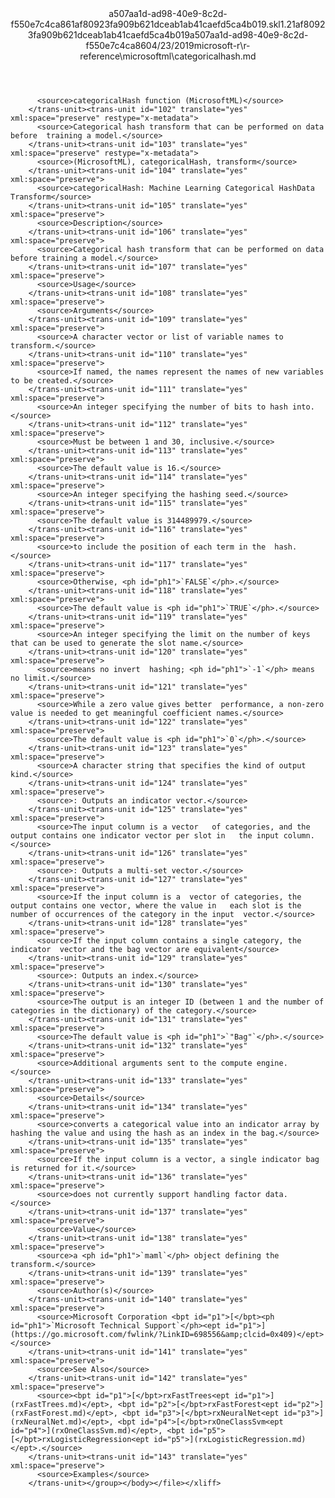<?xml version="1.0"?><xliff version="1.2" xmlns="urn:oasis:names:tc:xliff:document:1.2" xmlns:xsi="http://www.w3.org/2001/XMLSchema-instance" xsi:schemaLocation="urn:oasis:names:tc:xliff:document:1.2 xliff-core-1.2-transitional.xsd"><file datatype="xml" original="categoricalhash.md" source-language="en-US" target-language="en-US"><header><tool tool-id="mdxliff" tool-name="mdxliff" tool-version="1.0-1931010" tool-company="Microsoft" /><xliffext:skl_file_name xmlns:xliffext="urn:microsoft:content:schema:xliffextensions">a507aa1d-ad98-40e9-8c2d-f550e7c4ca861af80923fa909b621dceab1ab41caefd5ca4b019.skl</xliffext:skl_file_name><xliffext:version xmlns:xliffext="urn:microsoft:content:schema:xliffextensions">1.2</xliffext:version><xliffext:ms.openlocfilehash xmlns:xliffext="urn:microsoft:content:schema:xliffextensions">1af80923fa909b621dceab1ab41caefd5ca4b019</xliffext:ms.openlocfilehash><xliffext:ms.sourcegitcommit xmlns:xliffext="urn:microsoft:content:schema:xliffextensions">a507aa1d-ad98-40e9-8c2d-f550e7c4ca86</xliffext:ms.sourcegitcommit><xliffext:ms.lasthandoff xmlns:xliffext="urn:microsoft:content:schema:xliffextensions">04/23/2019</xliffext:ms.lasthandoff><xliffext:ms.openlocfilepath xmlns:xliffext="urn:microsoft:content:schema:xliffextensions">microsoft-r\r-reference\microsoftml\categoricalhash.md</xliffext:ms.openlocfilepath></header><body><group id="content" extype="content"><trans-unit id="101" translate="yes" xml:space="preserve" restype="x-metadata">
          <source>categoricalHash function (MicrosoftML)</source>
        </trans-unit><trans-unit id="102" translate="yes" xml:space="preserve" restype="x-metadata">
          <source>Categorical hash transform that can be performed on data before  training a model.</source>
        </trans-unit><trans-unit id="103" translate="yes" xml:space="preserve" restype="x-metadata">
          <source>(MicrosoftML), categoricalHash, transform</source>
        </trans-unit><trans-unit id="104" translate="yes" xml:space="preserve">
          <source>categoricalHash: Machine Learning Categorical HashData Transform</source>
        </trans-unit><trans-unit id="105" translate="yes" xml:space="preserve">
          <source>Description</source>
        </trans-unit><trans-unit id="106" translate="yes" xml:space="preserve">
          <source>Categorical hash transform that can be performed on data before training a model.</source>
        </trans-unit><trans-unit id="107" translate="yes" xml:space="preserve">
          <source>Usage</source>
        </trans-unit><trans-unit id="108" translate="yes" xml:space="preserve">
          <source>Arguments</source>
        </trans-unit><trans-unit id="109" translate="yes" xml:space="preserve">
          <source>A character vector or list of variable names to transform.</source>
        </trans-unit><trans-unit id="110" translate="yes" xml:space="preserve">
          <source>If named, the names represent the names of new variables to be created.</source>
        </trans-unit><trans-unit id="111" translate="yes" xml:space="preserve">
          <source>An integer specifying the number of bits to hash into.</source>
        </trans-unit><trans-unit id="112" translate="yes" xml:space="preserve">
          <source>Must be between 1 and 30, inclusive.</source>
        </trans-unit><trans-unit id="113" translate="yes" xml:space="preserve">
          <source>The default value is 16.</source>
        </trans-unit><trans-unit id="114" translate="yes" xml:space="preserve">
          <source>An integer specifying the hashing seed.</source>
        </trans-unit><trans-unit id="115" translate="yes" xml:space="preserve">
          <source>The default value is 314489979.</source>
        </trans-unit><trans-unit id="116" translate="yes" xml:space="preserve">
          <source>to include the position of each term in the  hash.</source>
        </trans-unit><trans-unit id="117" translate="yes" xml:space="preserve">
          <source>Otherwise, <ph id="ph1">`FALSE`</ph>.</source>
        </trans-unit><trans-unit id="118" translate="yes" xml:space="preserve">
          <source>The default value is <ph id="ph1">`TRUE`</ph>.</source>
        </trans-unit><trans-unit id="119" translate="yes" xml:space="preserve">
          <source>An integer specifying the limit on the number of keys  that can be used to generate the slot name.</source>
        </trans-unit><trans-unit id="120" translate="yes" xml:space="preserve">
          <source>means no invert  hashing; <ph id="ph1">`-1`</ph> means no limit.</source>
        </trans-unit><trans-unit id="121" translate="yes" xml:space="preserve">
          <source>While a zero value gives better  performance, a non-zero value is needed to get meaningful coefficient names.</source>
        </trans-unit><trans-unit id="122" translate="yes" xml:space="preserve">
          <source>The default value is <ph id="ph1">`0`</ph>.</source>
        </trans-unit><trans-unit id="123" translate="yes" xml:space="preserve">
          <source>A character string that specifies the kind of output kind.</source>
        </trans-unit><trans-unit id="124" translate="yes" xml:space="preserve">
          <source>: Outputs an indicator vector.</source>
        </trans-unit><trans-unit id="125" translate="yes" xml:space="preserve">
          <source>The input column is a vector   of categories, and the output contains one indicator vector per slot in   the input column.</source>
        </trans-unit><trans-unit id="126" translate="yes" xml:space="preserve">
          <source>: Outputs a multi-set vector.</source>
        </trans-unit><trans-unit id="127" translate="yes" xml:space="preserve">
          <source>If the input column is a  vector of categories, the output contains one vector, where the value in   each slot is the number of occurrences of the category in the input  vector.</source>
        </trans-unit><trans-unit id="128" translate="yes" xml:space="preserve">
          <source>If the input column contains a single category, the indicator  vector and the bag vector are equivalent</source>
        </trans-unit><trans-unit id="129" translate="yes" xml:space="preserve">
          <source>: Outputs an index.</source>
        </trans-unit><trans-unit id="130" translate="yes" xml:space="preserve">
          <source>The output is an integer ID (between 1 and the number of categories in the dictionary) of the category.</source>
        </trans-unit><trans-unit id="131" translate="yes" xml:space="preserve">
          <source>The default value is <ph id="ph1">`"Bag"`</ph>.</source>
        </trans-unit><trans-unit id="132" translate="yes" xml:space="preserve">
          <source>Additional arguments sent to the compute engine.</source>
        </trans-unit><trans-unit id="133" translate="yes" xml:space="preserve">
          <source>Details</source>
        </trans-unit><trans-unit id="134" translate="yes" xml:space="preserve">
          <source>converts a categorical value into an indicator array by hashing the value and using the hash as an index in the bag.</source>
        </trans-unit><trans-unit id="135" translate="yes" xml:space="preserve">
          <source>If the input column is a vector, a single indicator bag is returned for it.</source>
        </trans-unit><trans-unit id="136" translate="yes" xml:space="preserve">
          <source>does not currently support handling factor data.</source>
        </trans-unit><trans-unit id="137" translate="yes" xml:space="preserve">
          <source>Value</source>
        </trans-unit><trans-unit id="138" translate="yes" xml:space="preserve">
          <source>a <ph id="ph1">`maml`</ph> object defining the transform.</source>
        </trans-unit><trans-unit id="139" translate="yes" xml:space="preserve">
          <source>Author(s)</source>
        </trans-unit><trans-unit id="140" translate="yes" xml:space="preserve">
          <source>Microsoft Corporation <bpt id="p1">[</bpt><ph id="ph1">`Microsoft Technical Support`</ph><ept id="p1">](https://go.microsoft.com/fwlink/?LinkID=698556&amp;clcid=0x409)</ept></source>
        </trans-unit><trans-unit id="141" translate="yes" xml:space="preserve">
          <source>See Also</source>
        </trans-unit><trans-unit id="142" translate="yes" xml:space="preserve">
          <source><bpt id="p1">[</bpt>rxFastTrees<ept id="p1">](rxFastTrees.md)</ept>, <bpt id="p2">[</bpt>rxFastForest<ept id="p2">](rxFastForest.md)</ept>, <bpt id="p3">[</bpt>rxNeuralNet<ept id="p3">](rxNeuralNet.md)</ept>, <bpt id="p4">[</bpt>rxOneClassSvm<ept id="p4">](rxOneClassSvm.md)</ept>, <bpt id="p5">[</bpt>rxLogisticRegression<ept id="p5">](rxLogisticRegression.md)</ept>.</source>
        </trans-unit><trans-unit id="143" translate="yes" xml:space="preserve">
          <source>Examples</source>
        </trans-unit></group></body></file></xliff>